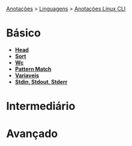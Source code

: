<link rel="stylesheet" type="text/css" href="../../CSS/dark-theme.css">

[Anotações](../../) > [Linguagens](../Index.md) > [Anotações Linux CLI](./Index.md)

# Básico
- **[Head](./Head.md)**
- **[Sort](./Sort.md)**
- **[Wc](./Wc.md)**
- **[Pattern Match](./PattenMatch.md)** 
- **[Variaveis](./Variaveis.md)** 
- **[Stdin, Stdout, Stderr](./Stdinstdoutstderr.md)**
  
# Intermediário
    
# Avançado